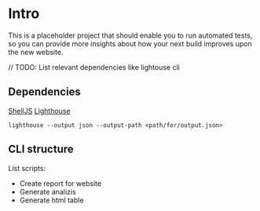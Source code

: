 # Intro

This is a placeholder project that should enable you to run automated tests, so you can provide more insights about how your next build improves upon the new website.

// TODO: List relevant dependencies like lightouse cli

## Dependencies

[ShellJS](https://github.com/shelljs/shelljs)
[Lighthouse]()

`lighthouse --output json --output-path <path/for/output.json>`

## CLI structure

List scripts:

- Create report for website
- Generate analizis
- Generate html table
